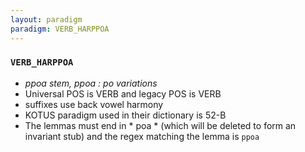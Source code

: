 ```yaml
---
layout: paradigm
paradigm: VERB_HARPPOA
---
```

### ` VERB_HARPPOA `

* _ppoa stem, ppoa : po variations_
* Universal POS is VERB and legacy POS is VERB
* suffixes use back vowel harmony
* KOTUS paradigm used in their dictionary is 52-B
* The lemmas must end in * poa * (which will be deleted to form an invariant stub) and the regex matching the lemma is ` ppoa `
